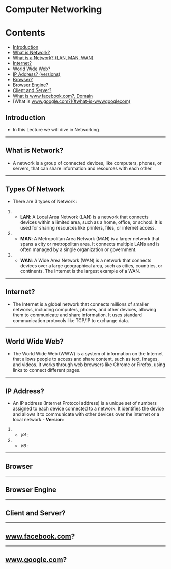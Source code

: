 # Computer Networking
# Contents
- [Introduction](#introduction)
- [What is Network?](#what-is-network)
- [What is a Network? (LAN, MAN, WAN)](#what-is-a-network-lan-man-wan)
- [Internet?](#internet)
- [World Wide Web?](#world-wide-web)
- [IP Address? (versions)](#ip-address-versions)
- [Browser?](#browser)
- [Browser Engine?](#browser-engine)
- [Client and Server?](#client-and-server)
- [What is www.facebook.com?, Domain](#what-is-wwwfacebookcom-domain)
- [What is www.google.com?](#what-is-wwwgooglecom)
  

## Introduction
- In this Lecture we will dive in Networking

-----
## What is Network?
- A network is a group of connected devices, like computers, phones, or servers, that can share information and resources with each other.

----
## Types Of Network
- There are 3 types of Network :
1. - **LAN**: A  Local Area Network (LAN) is a network that connects devices within a limited area, such as a home, office, or school. It 
              is used for sharing resources like printers, files, or internet access.
2. - **MAN**: A  Metropolitan Area Network (MAN) is a larger network that spans a city or metropolitan area. It connects multiple LANs 
              and 
             is often managed by a single organization or government.
3. - **WAN**: A Wide Area Network (WAN) is a network that connects devices over a large geographical area, such as cities, countries, or 
             continents. The Internet is the largest example of a WAN.
----
## Internet?
- The Internet is a global network that connects millions of smaller networks, including computers, phones, and other devices, allowing them to communicate and share information. It uses standard communication protocols like TCP/IP to exchange data.
----
## World Wide Web?
- The World Wide Web (WWW) is a system of information on the Internet that allows people to access and share content, such as text, images, and videos. It works through web browsers like Chrome or Firefox, using links to connect different pages.
-----
## IP Address?
- An IP address (Internet Protocol address) is a unique set of numbers assigned to each device connected to a network. It identifies the device and allows it to communicate with other devices over the internet or a local network.- 
**Version**:
1. - *V4* : 
2. - *V6* :


----

## Browser

----

## Browser Engine 



----

## Client and Server?

-----

## www.facebook.com?

------

## www.google.com? 





